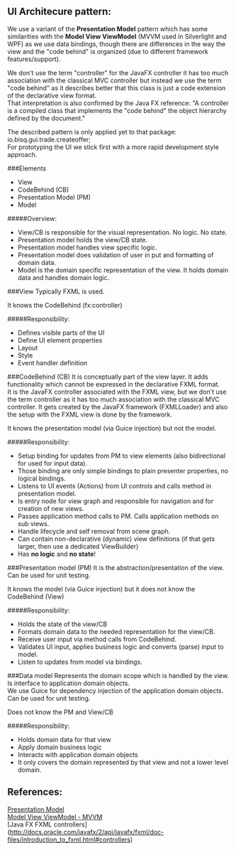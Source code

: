 ## UI Architecure pattern:
We use a variant of the **Presentation Model** pattern which has some similarities with the **Model View ViewModel** 
(MVVM used in Silverlight and WPF) as we use data bindings, though there are differences in the way the view and 
the "code behind" is organized (due to different framework features/support).  

We don't use the term "controller" for the JavaFX controller it has too much association with the classical MVC 
controller but instead we use the term "code behind" as it describes better that this class is just a code extension of 
the declarative view format.  
That interpretation is also confirmed by the Java FX reference: "A controller is a compiled class that implements the 
"code behind" the object hierarchy defined by the document."
 

The described pattern is only applied yet to that package:  
io.bisq.gui.trade.createoffer;  
For prototyping the UI we stick first with a more rapid development style approach.  


###Elements
* View
* CodeBehind (CB)
* Presentation Model (PM)
* Model

#####Overview: 
* View/CB is responsible for the visual representation. No logic. No state.
* Presentation model holds the view/CB state.
* Presentation model handles view specific logic.
* Presentation model does validation of user in put and formatting of domain data.
* Model is the domain specific representation of the view. It holds domain data and handles domain logic.


###View
Typically FXML is used.    
 
It knows the CodeBehind (fx:controller)  

#####Responsibility:  
* Defines visible parts of the UI  
* Define UI element properties  
* Layout  
* Style  
* Event handler definition  


###CodeBehind (CB)
It is conceptually part of the view layer. It adds functionality which cannot be expressed in the declarative FXML 
format.    
It is the JavaFX controller associated with the FXML view, but we don't use the term controller as it has too much 
association with the classical MVC controller. It gets created by the JavaFX framework (FXMLLoader) and also the 
setup with the FXML view is done by the framework.   

It knows the presentation model (via Guice injection) but not the model. 

#####Responsibility:  
* Setup binding for updates from PM to view elements (also bidirectional for used for input data). 
* Those binding are only simple bindings to plain presenter properties, no logical bindings.
* Listens to UI events (Actions) from UI controls and calls method in presentation model.
* Is entry node for view graph and responsible for navigation and for creation of new views. 
* Passes application method calls to PM. Calls application methods on sub views.
* Handle lifecycle and self removal from scene graph.
* Can contain non-declarative (dynamic) view definitions (if that gets larger, then use a dedicated ViewBuilder)
* Has **no logic** and **no state**!


###Presentation model (PM)
It is the abstraction/presentation of the view.      
Can be used for unit testing.  

It knows the model (via Guice injection) but it does not know the CodeBehind (View)

#####Responsibility:
* Holds the state of the view/CB
* Formats domain data to the needed representation for the view/CB.
* Receive user input via method calls from CodeBehind.
* Validates UI input, applies business logic and converts (parse) input to model.
* Listen to updates from model via bindings.

 
###Data model
Represents the domain scope which is handled by the view.  
Is interface to application domain objects.  
We use Guice for dependency injection of the application domain objects.  
Can be used for unit testing.  

Does not know the PM and View/CB

#####Responsibility:
* Holds domain data for that view
* Apply domain business logic
* Interacts with application domain objects
* It only covers the domain represented by that view and not a lower level domain. 


## References:
[Presentation Model](http://martinfowler.com/eaaDev/PresentationModel.html)  
[Model View ViewModel - MVVM](http://msdn.microsoft.com/en-us/magazine/dd419663.aspx)  
[Java FX FXML controllers]
(http://docs.oracle.com/javafx/2/api/javafx/fxml/doc-files/introduction_to_fxml.html#controllers)